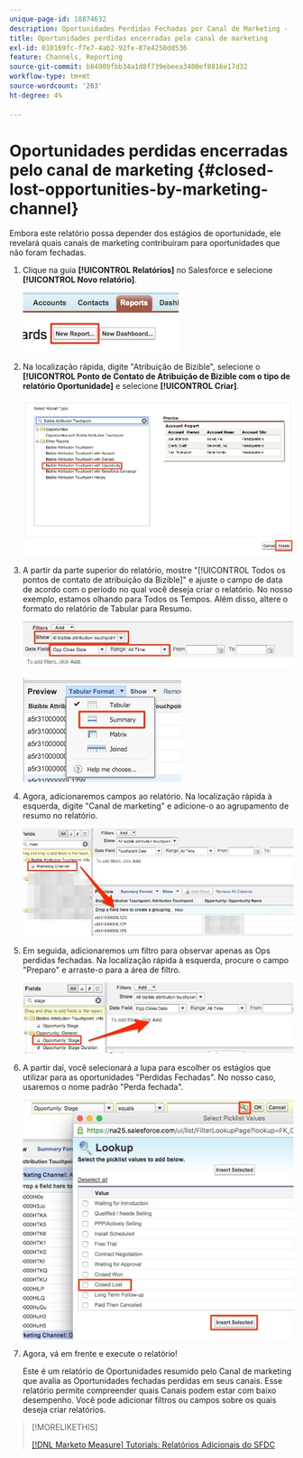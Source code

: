 ```yaml
---
unique-page-id: 18874632
description: Oportunidades Perdidas Fechadas por Canal de Marketing - [!DNL Marketo Measure]
title: Oportunidades perdidas encerradas pelo canal de marketing
exl-id: 010169fc-f7e7-4ab2-92fe-87e4250dd536
feature: Channels, Reporting
source-git-commit: b84909fbb34a1d8f739ebeea3400ef8816e17d32
workflow-type: tm+mt
source-wordcount: '263'
ht-degree: 4%

---
```


# Oportunidades perdidas encerradas pelo canal de marketing {#closed-lost-opportunities-by-marketing-channel}

Embora este relatório possa depender dos estágios de oportunidade, ele revelará quais canais de marketing contribuíram para oportunidades que não foram fechadas.

1. Clique na guia **[!UICONTROL Relatórios]** no Salesforce e selecione **[!UICONTROL Novo relatório]**.

   ![](assets/1-3.jpg)

1. Na localização rápida, digite &quot;Atribuição de Bizible&quot;, selecione o **[!UICONTROL Ponto de Contato de Atribuição de Bizible com o tipo de relatório Oportunidade]** e selecione **[!UICONTROL Criar]**.

   ![](assets/2-3.jpg)

1. A partir da parte superior do relatório, mostre &quot;[!UICONTROL Todos os pontos de contato de atribuição da Bizible]&quot; e ajuste o campo de data de acordo com o período no qual você deseja criar o relatório. No nosso exemplo, estamos olhando para Todos os Tempos. Além disso, altere o formato do relatório de Tabular para Resumo.

   ![](assets/3-3.jpg)

   ![](assets/4-2.jpg)

1. Agora, adicionaremos campos ao relatório. Na localização rápida à esquerda, digite &quot;Canal de marketing&quot; e adicione-o ao agrupamento de resumo no relatório.

   ![](assets/5.jpg)

1. Em seguida, adicionaremos um filtro para observar apenas as Ops perdidas fechadas. Na localização rápida à esquerda, procure o campo &quot;Preparo&quot; e arraste-o para a área de filtro.

   ![](assets/6.jpg)

1. A partir daí, você selecionará a lupa para escolher os estágios que utilizar para as oportunidades &quot;Perdidas Fechadas&quot;. No nosso caso, usaremos o nome padrão &quot;Perda fechada&quot;.

   ![](assets/7.jpg)

1. Agora, vá em frente e execute o relatório!

   Este é um relatório de Oportunidades resumido pelo Canal de marketing que avalia as Oportunidades fechadas perdidas em seus canais. Esse relatório permite compreender quais Canais podem estar com baixo desempenho. Você pode adicionar filtros ou campos sobre os quais deseja criar relatórios.

>[!MORELIKETHIS]
>
>[[!DNL Marketo Measure] Tutorials: Relatórios Adicionais do SFDC](https://experienceleague.adobe.com/en/docs/marketo-measure-learn/tutorials/onboarding/marketo-measure-102/addtional-salesforce-reports)
